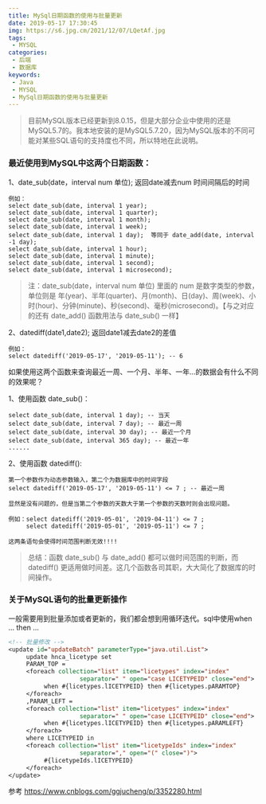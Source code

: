 ```yaml
---
title: MySql日期函数的使用与批量更新
date: 2019-05-17 17:30:45
img: https://s6.jpg.cm/2021/12/07/LQetAf.jpg
tags:
 - MYSQL
categories: 
 - 后端
 - 数据库
keywords:
 - Java
 - MYSQL
 - MySql日期函数的使用与批量更新
---
```


> 目前MySQL版本已经更新到8.0.15，但是大部分企业中使用的还是MySQL5.7的。我本地安装的是MySQL5.7.20，因为MySQL版本的不同可能对某些SQL语句的支持度也不同，所以特地在此说明。

### 最近使用到MySQL中这两个日期函数：
1、date_sub(date，interval num 单位); 返回date减去num 时间间隔后的时间

```
例如：
select date_sub(date, interval 1 year);
select date_sub(date, interval 1 quarter);
select date_sub(date, interval 1 month);
select date_sub(date, interval 1 week);
select date_sub(date, interval 1 day);  等同于 date_add(date, interval -1 day);
select date_sub(date, interval 1 hour);
select date_sub(date, interval 1 minute);
select date_sub(date, interval 1 second);
select date_sub(date, interval 1 microsecond);

```

> 注：date_sub(date，interval num 单位) 里面的 num 是数字类型的参数，单位则是 年(year)、半年(quarter)、月(month)、日(day)、周(week)、小时(hour)、分钟(minute)、秒(second)、毫秒(microsecond)。【与之对应的还有 date_add() 函数用法与 date_sub() 一样】

2、datediff(date1,date2); 返回date1减去date2的差值

```
例如：
select datediff('2019-05-17', '2019-05-11'); -- 6
```

如果使用这两个函数来查询最近一周、一个月、半年、一年...的数据会有什么不同的效果呢？

1、使用函数 date_sub()：

```
select date_sub(date, interval 1 day); -- 当天
select date_sub(date, interval 7 day); -- 最近一周
select date_sub(date, interval 30 day); -- 最近一个月
select date_sub(date, interval 365 day); -- 最近一年
......

```

2、使用函数 datediff():

```
第一个参数作为动态参数输入，第二个为数据库中的时间字段
select datediff('2019-05-17', '2019-05-11') <= 7 ; -- 最近一周

显然是没有问题的，但是当第二个参数的天数大于第一个参数的天数时则会出现问题。

例如：select datediff('2019-05-01', '2019-04-11') <= 7 ;
     select datediff('2019-05-01', '2019-05-11') <= 7 ;

这两条语句会使得时间范围判断无效!!!!

```

> 总结：函数 date_sub() 与 date_add() 都可以做时间范围的判断，而 datediff() 更适用做时间差。这几个函数各司其职，大大简化了数据库的时间操作。

### 关于MySQL语句的批量更新操作

一般需要用到批量添加或者更新的，我们都会想到用循环迭代。sql中使用when ... then ...

```jsp
<!-- 批量修改 -->
<update id="updateBatch" parameterType="java.util.List">
     update hnca_licetype set
     PARAM_TOP =
     <foreach collection="list" item="licetypes" index="index"
                    separator=" " open="case LICETYPEID" close="end">
          when #{licetypes.lICETYPEID} then #{licetypes.pARAMTOP}
     </foreach>
     ,PARAM_LEFT =
     <foreach collection="list" item="licetypes" index="index"
                    separator=" " open="case LICETYPEID" close="end">
          when #{licetypes.lICETYPEID} then #{licetypes.pARAMLEFT}
     </foreach>
     where LICETYPEID in
     <foreach collection="list" item="licetypeIds" index="index"
                    separator="," open="(" close=")">
          #{licetypeIds.lICETYPEID}
     </foreach>
</update>
```







参考 https://www.cnblogs.com/ggjucheng/p/3352280.html